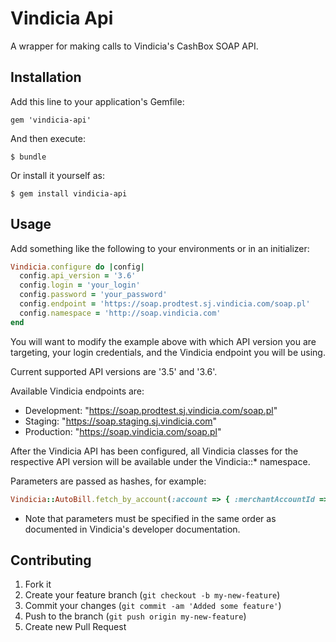 # Vindicia Api

A wrapper for making calls to Vindicia's CashBox SOAP API.

## Installation

Add this line to your application's Gemfile:

    gem 'vindicia-api'

And then execute:

    $ bundle

Or install it yourself as:

    $ gem install vindicia-api

## Usage

Add something like the following to your environments or in an initializer:

```ruby
Vindicia.configure do |config|
  config.api_version = '3.6'
  config.login = 'your_login'
  config.password = 'your_password' 
  config.endpoint = 'https://soap.prodtest.sj.vindicia.com/soap.pl'
  config.namespace = 'http://soap.vindicia.com'
end
```

You will want to modify the example above with which API version you are targeting, your login credentials, and the Vindicia endpoint you will be using.

Current supported API versions are '3.5' and '3.6'.

Available Vindicia endpoints are:
* Development: "https://soap.prodtest.sj.vindicia.com/soap.pl"
* Staging: "https://soap.staging.sj.vindicia.com"
* Production: "https://soap.vindicia.com/soap.pl"

After the Vindicia API has been configured, all Vindicia classes for the respective API version will be available under the Vindicia::* namespace.

Parameters are passed as hashes, for example:

```ruby
Vindicia::AutoBill.fetch_by_account(:account => { :merchantAccountId => id }
```

* Note that parameters must be specified in the same order as documented in Vindicia's developer documentation.

## Contributing

1. Fork it
2. Create your feature branch (`git checkout -b my-new-feature`)
3. Commit your changes (`git commit -am 'Added some feature'`)
4. Push to the branch (`git push origin my-new-feature`)
5. Create new Pull Request
